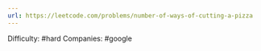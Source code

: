 ```yaml
---
url: https://leetcode.com/problems/number-of-ways-of-cutting-a-pizza
---
```


Difficulty: #hard
Companies: #google